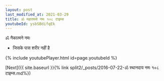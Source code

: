 ```yaml
---
layout: post
last_modified_at: 2021-03-29
title: ॐ महातपसे नमः १०८ टाइम्स
youtubeId: ysbSBdifqEk
---
```

 
 
 ॐ नैकात्मने नमः  
 
 -  जिसके पास शरीर नहीं है 
 
  
 
  
 
 
 
 
 
 


{% include youtubePlayer.html id=page.youtubeId %}
 
[Next]({{ site.baseurl }}{% link  split2/_posts/2016-07-22-ॐ स्थानदाय नमः १०८ टाइम्स.md%})
 
